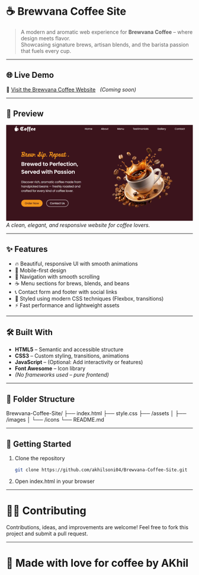 # ☕ Brewvana Coffee Site

> A modern and aromatic web experience for **Brewvana Coffee** – where design meets flavor.  
Showcasing signature brews, artisan blends, and the barista passion that fuels every cup.

---

## 🌐 Live Demo

🔗 [Visit the Brewvana Coffee Website](#) &nbsp; _(Coming soon)_

---

## 📸 Preview

![Brewvana Coffee Site Preview](images/BrewvanaPreview.png)  
_A clean, elegant, and responsive website for coffee lovers._

---

## ✨ Features

- 🔥 Beautiful, responsive UI with smooth animations
- 📱 Mobile-first design
- 🧭 Navigation with smooth scrolling
- ☕ Menu sections for brews, blends, and beans
- 📞 Contact form and footer with social links
- 🎨 Styled using modern CSS techniques (Flexbox, transitions)
- ⚡ Fast performance and lightweight assets

---

## 🛠️ Built With

- **HTML5** – Semantic and accessible structure
- **CSS3** – Custom styling, transitions, animations
- **JavaScript** – (Optional: Add interactivity or features)
- **Font Awesome** – Icon library
- *(No frameworks used – pure frontend)*

---

## 📂 Folder Structure


Brewvana-Coffee-Site/
├── index.html
├── style.css
├── /assets
│ ├── /images
│ └── /icons
└── README.md   

---

## 🚀 Getting Started

1. Clone the repository  
   ```bash
   git clone https://github.com/akhilsoni04/Brewvana-Coffee-Site.git

2. Open index.html in your browser

---

# 🧑‍💻 Contributing

Contributions, ideas, and improvements are welcome!
Feel free to fork this project and submit a pull request.


---

# 🤎 Made with love for coffee by AKhil

